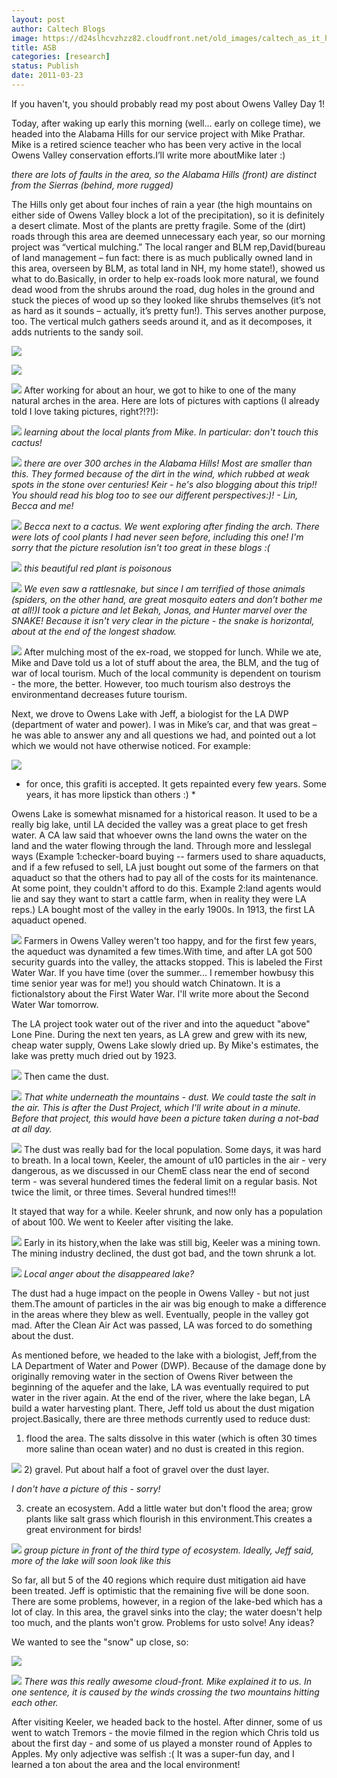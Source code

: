 ```yaml
---
layout: post
author: Caltech Blogs
image: https://d24slhcvzhzz82.cloudfront.net/old_images/caltech_as_it_happens/6a0105349b8251970b0147e3554a13970b.jpg
title: ASB
categories: [research]
status: Publish
date: 2011-03-23
---
```



If you haven't, you should probably read my post about Owens Valley Day 1!

Today, after waking up early this morning (well… early on college time), we headed into the Alabama Hills for our service project with Mike Prathar. Mike is a retired science teacher who has been very active in the local Owens Valley conservation efforts.I’ll write more aboutMike later :)

*there are lots of faults in the area, so the Alabama Hills (front) are distinct from the Sierras (behind, more rugged)*

The Hills only get about four inches of rain a year (the high mountains on either side of Owens Valley block a lot of the precipitation), so it is definitely a desert climate. Most of the plants are pretty fragile. Some of the (dirt) roads through this area are deemed unnecessary each year, so our morning project was “vertical mulching.” The local ranger and BLM rep,David(bureau of land management – fun fact: there is as much publically owned land in this area, overseen by BLM, as total land in NH, my home state!), showed us what to do.Basically, in order to help ex-roads look more natural, we found dead wood from the shrubs around the road, dug holes in the ground and stuck the pieces of wood up so they looked like shrubs themselves (it’s not as hard as it sounds – actually, it’s pretty fun!). This serves another purpose, too. The vertical mulch gathers seeds around it, and as it decomposes, it adds nutrients to the sandy soil.


![](https://d24slhcvzhzz82.cloudfront.net/old_images/caltech_as_it_happens/6a0105349b8251970b014e86d56801970d.jpg)


![](https://d24slhcvzhzz82.cloudfront.net/old_images/caltech_as_it_happens/6a0105349b8251970b014e86d56c57970d.jpg)


![](https://d24slhcvzhzz82.cloudfront.net/old_images/caltech_as_it_happens/6a0105349b8251970b014e86d56fc4970d.jpg)
After working for about an hour, we got to hike to one of the many natural arches in the area. Here are lots of pictures with captions (I already told I love taking pictures, right?!?!):

![](https://d24slhcvzhzz82.cloudfront.net/old_images/caltech_as_it_happens/6a0105349b8251970b014e5ffa9325970c.jpg)
*learning about the local plants from Mike. In particular: don't touch this cactus!*

![](https://d24slhcvzhzz82.cloudfront.net/old_images/caltech_as_it_happens/6a0105349b8251970b014e5ffa9d90970c.jpg)
*there are over 300 arches in the Alabama Hills! Most are smaller than this. They formed because of the dirt in the wind, which rubbed at weak spots in the stone over centuries! Keir - he's also blogging about this trip!! You should read his blog too to see our different perspectives:)! - Lin, Becca and me!*

![](https://d24slhcvzhzz82.cloudfront.net/old_images/caltech_as_it_happens/6a0105349b8251970b0147e35acc89970b.jpg)
*Becca next to a cactus. We went exploring after finding the arch. There were lots of cool plants I had never seen before, including this one! I'm sorry that the picture resolution isn't too great in these blogs :(*

![](https://d24slhcvzhzz82.cloudfront.net/old_images/caltech_as_it_happens/6a0105349b8251970b014e86daf2b3970d.jpg)
*this beautiful red plant is poisonous*

![](https://d24slhcvzhzz82.cloudfront.net/old_images/caltech_as_it_happens/6a0105349b8251970b014e6000140d970c.jpg)
*We even saw a rattlesnake, but since I am terrified of those animals (spiders, on the other hand, are great mosquito eaters and don’t bother me at all!)I took a picture and let Bekah, Jonas, and Hunter marvel over the SNAKE! Because it isn't very clear in the picture - the snake is horizontal, about at the end of the longest shadow.*

![](https://d24slhcvzhzz82.cloudfront.net/old_images/caltech_as_it_happens/6a0105349b8251970b014e600017cb970c.jpg)
After mulching most of the ex-road, we stopped for lunch. While we ate, Mike and Dave told us a lot of stuff about the area, the BLM, and the tug of war of local tourism. Much of the local community is dependent on tourism - the more, the better. However, too much tourism also destroys the environmentand decreases future tourism.

Next, we drove to Owens Lake with Jeff, a biologist for the LA DWP (department of water and power). I was in Mike’s car, and that was great – he was able to answer any and all questions we had, and pointed out a lot which we would not have otherwise noticed. For example:

![](https://d24slhcvzhzz82.cloudfront.net/old_images/caltech_as_it_happens/6a0105349b8251970b014e60001dea970c.jpg)
* for once, this grafiti is accepted. It gets repainted every few years. Some years, it has more lipstick than others :) *

Owens Lake is somewhat misnamed for a historical reason. It used to be a really big lake, until LA decided the valley was a great place to get fresh water. A CA law said that whoever owns the land owns the water on the land and the water flowing through the land. Through more and lesslegal ways (Example 1:checker-board buying -- farmers used to share aquaducts, and if a few refused to sell, LA just bought out some of the farmers on that aquaduct so that the others had to pay all of the costs for its maintenance. At some point, they couldn't afford to do this. Example 2:land agents would lie and say they want to start a cattle farm, when in reality they were LA reps.) LA bought most of the valley in the early 1900s. In 1913, the first LA aquaduct opened.


![](https://d24slhcvzhzz82.cloudfront.net/old_images/caltech_as_it_happens/6a0105349b8251970b014e86db0e8c970d.jpg)
Farmers in Owens Valley weren't too happy, and for the first few years, the aqueduct was dynamited a few times.With time, and after LA got 500 security guards into the valley, the attacks stopped. This is labeled the First Water War. If you have time (over the summer... I remember howbusy this time senior year was for me!) you should watch Chinatown. It is a fictionalstory about the First Water War. I'll write more about the Second Water War tomorrow.

The LA project took water out of the river and into the aqueduct "above" Lone Pine. During the next ten years, as LA grew and grew with its new, cheap water supply, Owens Lake slowly dried up. By Mike's estimates, the lake was pretty much dried out by 1923.


![](https://d24slhcvzhzz82.cloudfront.net/old_images/caltech_as_it_happens/6a0105349b8251970b0147e35b02ce970b.jpg)
Then came the dust.


![](https://d24slhcvzhzz82.cloudfront.net/old_images/caltech_as_it_happens/6a0105349b8251970b0147e35af354970b.jpg)
*That white underneath the mountains - dust. We could taste the salt in the air. This is after the Dust Project, which I'll write about in a minute. Before that project, this would have been a picture taken during a not-bad at all day.*

![](https://d24slhcvzhzz82.cloudfront.net/old_images/caltech_as_it_happens/6a0105349b8251970b014e86dafbaa970d.jpg)
The dust was really bad for the local population. Some days, it was hard to breath. In a local town, Keeler, the amount of u10 particles in the air - very dangerous, as we discussed in our ChemE class near the end of second term - was several hundered times the federal limit on a regular basis. Not twice the limit, or three times. Several hundred times!!!

It stayed that way for a while. Keeler shrunk, and now only has a population of about 100. We went to Keeler after visiting the lake.


![](https://d24slhcvzhzz82.cloudfront.net/old_images/caltech_as_it_happens/6a0105349b8251970b014e600041b4970c.jpg)
Early in its history,when the lake was still big, Keeler was a mining town. The mining industry declined, the dust got bad, and the town shrunk a lot.


![](https://d24slhcvzhzz82.cloudfront.net/old_images/caltech_as_it_happens/6a0105349b8251970b0147e35b0e5d970b.jpg)
*Local anger about the disappeared lake?*

The dust had a huge impact on the people in Owens Valley - but not just them.The amount of particles in the air was big enough to make a difference in the areas where they blew as well. Eventually, people in the valley got mad. After the Clean Air Act was passed, LA was forced to do something about the dust.

As mentioned before, we headed to the lake with a biologist, Jeff,from the LA Department of Water and Power (DWP). Because of the damage done by originally removing water in the section of Owens River between the beginning of the aquefer and the lake, LA was eventually required to put water in the river again. At the end of the river, where the lake began, LA build a water harvesting plant. There, Jeff told us about the dust migation project.Basically, there are three methods currently used to reduce dust:

1) flood the area. The salts dissolve in this water (which is often 30 times more saline than ocean water) and no dust is created in this region.


![](https://d24slhcvzhzz82.cloudfront.net/old_images/caltech_as_it_happens/6a0105349b8251970b0147e35b2308970b.jpg)
2) gravel. Put about half a foot of gravel over the dust layer.

*I don't have a picture of this - sorry!*

3) create an ecosystem. Add a little water but don't flood the area; grow plants like salt grass which flourish in this environment.This creates a great environment for birds!

![](https://d24slhcvzhzz82.cloudfront.net/old_images/caltech_as_it_happens/6a0105349b8251970b014e86db4ec8970d.jpg)
*group picture in front of the third type of ecosystem. Ideally, Jeff said, more of the lake will soon look like this*

So far, all but 5 of the 40 regions which require dust mitigation aid have been treated. Jeff is optimistic that the remaining five will be done soon. There are some problems, however, in a region of the lake-bed which has a lot of clay. In this area, the gravel sinks into the clay; the water doesn't help too much, and the plants won't grow. Problems for usto solve! Any ideas?

We wanted to see the "snow" up close, so:

![](https://d24slhcvzhzz82.cloudfront.net/old_images/caltech_as_it_happens/6a0105349b8251970b0147e35b2bad970b.jpg)


![](https://d24slhcvzhzz82.cloudfront.net/old_images/caltech_as_it_happens/6a0105349b8251970b014e6000746d970c.jpg)
*There was this really awesome cloud-front. Mike explained it to us. In one sentence, it is caused by the winds crossing the two mountains hitting each other.*

After visiting Keeler, we headed back to the hostel. After dinner, some of us went to watch Tremors - the movie filmed in the region which Chris told us about the first day - and some of us played a monster round of Apples to Apples. My only adjective was selfish :( It was a super-fun day, and I learned a ton about the area and the local environment!

